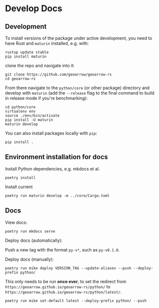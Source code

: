 # Develop Docs


## Development

To install versions of the package under active development, you need to have Rust and `maturin` installed, e.g. with:

```
rustup update stable
pip install maturin
```

clone the repo and navigate into it:

```
git clone https://github.com/geoarrow/geoarrow-rs
cd geoarrow-rs
```

From there navigate to the `python/core` (or other package) directory and develop with `maturin` (add the `--release` flag to the final command to build in release mode if you're benchmarking):

```
cd python/core  
virtualenv env  
source ./env/bin/activate  
pip install -U maturin  
maturin develop
```

You can also install packages locally with `pip`:

```
pip install .
```


## Environment installation for docs

Install Python dependencies, e.g. mkdocs et al.

```
poetry install
```

Install current

```
poetry run maturin develop -m ../core/Cargo.toml
```

## Docs

View docs:

```
poetry run mkdocs serve
```

Deploy docs (automatically):

Push a new tag with the format `py-v*`, such as `py-v0.1.0`.

Deploy docs (manually):

```
poetry run mike deploy VERSION_TAG --update-aliases --push --deploy-prefix python/
```

This only needs to be run **once ever**, to set the redirect from `https://geoarrow.github.io/geoarrow-rs/python/` to `https://geoarrow.github.io/geoarrow-rs/python/latest/`.

```
poetry run mike set-default latest --deploy-prefix python/ --push
```
